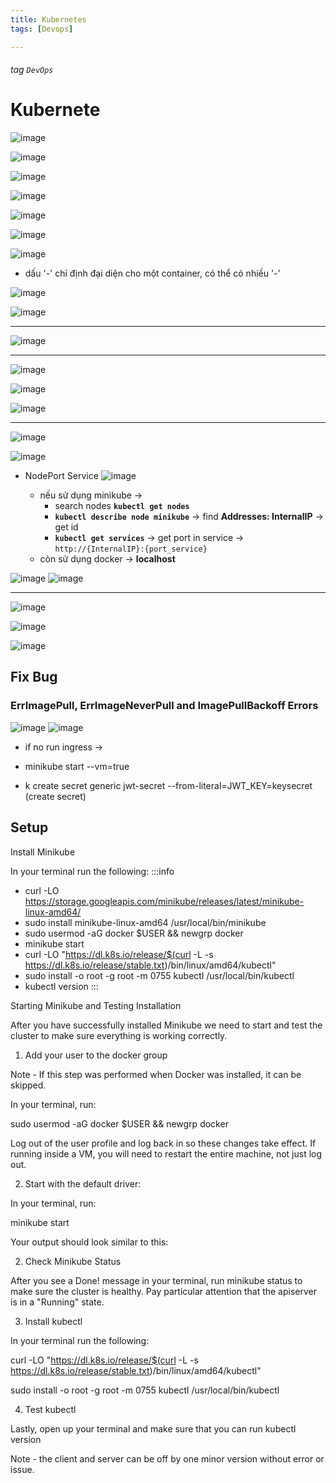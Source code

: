 ```yaml
---
title: Kubernetes
tags: [Devops]

---
```


###### tag `DevOps`

# Kubernete

![image](https://hackmd.io/_uploads/Hy5izvrD6.png)

![image](https://hackmd.io/_uploads/SkS6swSva.png)

![image](https://hackmd.io/_uploads/B12hhDHP6.png)


![image](https://hackmd.io/_uploads/BkU2bFSwa.png)

![image](https://hackmd.io/_uploads/HJftbYrwa.png)

![image](https://hackmd.io/_uploads/Bkv8g_dwT.png)


![image](https://hackmd.io/_uploads/ryOmWtBwT.png)

- dấu '-' chỉ định đại diện cho một container, có thể có nhiều '-'

![image](https://hackmd.io/_uploads/BJ00mKSDT.png)

![image](https://hackmd.io/_uploads/By51NFBvT.png)

---

![image](https://hackmd.io/_uploads/BJotnYHD6.png)

---
![image](https://hackmd.io/_uploads/SyqgW_uDp.png)

![image](https://hackmd.io/_uploads/ry-wXd_D6.png)


![image](https://hackmd.io/_uploads/Bymas9Bwa.png)

---
![image](https://hackmd.io/_uploads/r1Dgp9HwT.png)

![image](https://hackmd.io/_uploads/S1Yo7u_wa.png)


- NodePort Service
![image](https://hackmd.io/_uploads/ry5jzpSPT.png)
    
    - nếu sử dụng minikube -> 
        - search nodes **`kubectl get nodes`**
        - **`kubectl describe node minikube`** -> find **Addresses: InternalIP** -> get id
        - **`kubectl get services`** -> get port in service
        -> `http://{InternalIP}:{port_service}`
    - còn sử dụng docker -> **localhost**

![image](https://hackmd.io/_uploads/ryfsAAHwa.png)
![image](https://hackmd.io/_uploads/rku6QduwT.png)

---

![image](https://hackmd.io/_uploads/SJfWoD_PT.png)

![image](https://hackmd.io/_uploads/rydONdOva.png)


![image](https://hackmd.io/_uploads/HksM6njwT.png)


## Fix Bug
### ErrImagePull, ErrImageNeverPull and ImagePullBackoff Errors
![image](https://hackmd.io/_uploads/ByklyFrP6.png)
![image](https://hackmd.io/_uploads/rkEbyKHwp.png)

- if no run ingress -> 
- minikube start --vm=true  


- k create secret generic jwt-secret --from-literal=JWT_KEY=keysecret (create secret)
## Setup

Install Minikube

In your terminal run the following:
:::info
- curl -LO https://storage.googleapis.com/minikube/releases/latest/minikube-linux-amd64/
- sudo install minikube-linux-amd64 /usr/local/bin/minikube
- sudo usermod -aG docker $USER && newgrp docker
- minikube start
- curl -LO "https://dl.k8s.io/release/$(curl -L -s https://dl.k8s.io/release/stable.txt)/bin/linux/amd64/kubectl"
- sudo install -o root -g root -m 0755 kubectl /usr/local/bin/kubectl
- kubectl version
:::


Starting Minikube and Testing Installation

After you have successfully installed Minikube we need to start and test the cluster to make sure everything is working correctly.

1. Add your user to the docker group

Note - If this step was performed when Docker was installed, it can be skipped.

In your terminal, run:

sudo usermod -aG docker $USER && newgrp docker

Log out of the user profile and log back in so these changes take effect. If running inside a VM, you will need to restart the entire machine, not just log out.

2. Start with the default driver:

In your terminal, run:

minikube start

Your output should look similar to this:


2. Check Minikube Status

After you see a Done! message in your terminal, run minikube status to make sure the cluster is healthy. Pay particular attention that the apiserver is in a "Running" state.


3. Install kubectl

In your terminal run the following:

curl -LO "https://dl.k8s.io/release/$(curl -L -s https://dl.k8s.io/release/stable.txt)/bin/linux/amd64/kubectl"

sudo install -o root -g root -m 0755 kubectl /usr/local/bin/kubectl

4. Test kubectl

Lastly, open up your terminal and make sure that you can run kubectl version


Note - the client and server can be off by one minor version without error or issue.